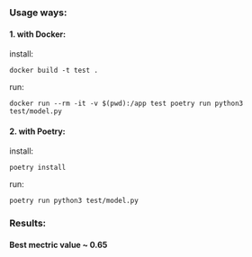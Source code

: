 ### Usage ways:

#### 1. with Docker:

install:

```
docker build -t test .
```

run:

```
docker run --rm -it -v $(pwd):/app test poetry run python3 test/model.py
```

#### 2. with Poetry:

install:

```
poetry install
```

run:

```
poetry run python3 test/model.py
```

### Results:

#### Best mectric value ~ 0.65